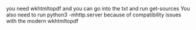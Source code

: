 you need wkhtmltopdf and you can go into the txt and run get-sources
You also need to run python3 -mhttp.server because of compatibility issues with the modern wkhtmltopdf
